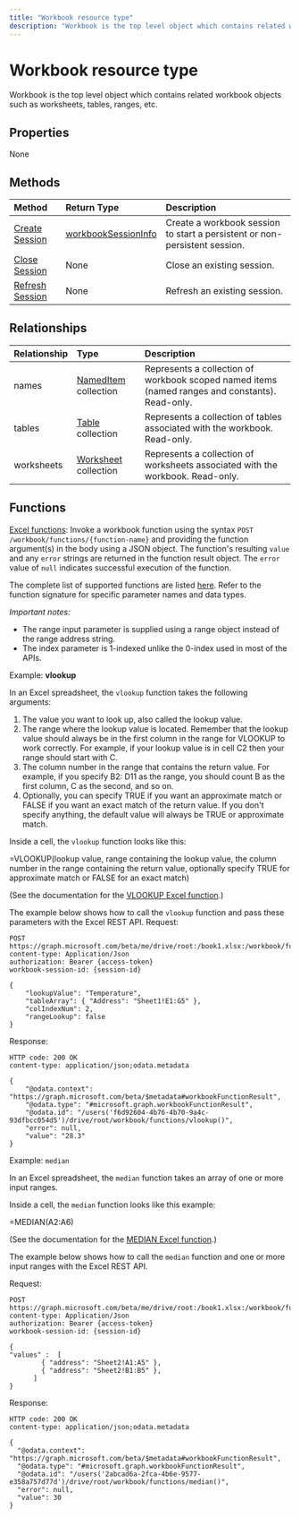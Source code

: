 ---title: "Workbook resource type"description: "Workbook is the top level object which contains related workbook objects such as worksheets, tables, ranges, etc."---# Workbook resource type

Workbook is the top level object which contains related workbook objects such as worksheets, tables, ranges, etc.

## Properties
None

## Methods

| Method       | Return Type  |Description|
|:---------------|:--------|:----------|
|[Create Session](../api/workbook-createsession.md) | [workbookSessionInfo](workbooksessioninfo.md) |Create a workbook session to start a persistent or non-persistent session.|
|[Close Session](../api/workbook-closesession.md) | None |Close an existing session.|
|[Refresh Session](../api/workbook-refreshsession.md) | None |Refresh an existing session.|


## Relationships
| Relationship | Type	|Description|
|:---------------|:--------|:----------|
|names|[NamedItem](nameditem.md) collection|Represents a collection of workbook scoped named items (named ranges and constants). Read-only.|
|tables|[Table](table.md) collection|Represents a collection of tables associated with the workbook. Read-only.|
|worksheets|[Worksheet](worksheet.md) collection|Represents a collection of worksheets associated with the workbook. Read-only.|

## Functions

[Excel functions](#functions): Invoke a workbook function using the syntax `POST /workbook/functions/{function-name}` and providing the function argument(s) in the body using a JSON object. The function's resulting `value` and any `error` strings are returned in the function result object. The `error` value of `null` indicates successful execution of the function. 

The complete list of supported functions are listed [here](https://support.office.com/en-us/article/Excel-functions-alphabetical-b3944572-255d-4efb-bb96-c6d90033e188). Refer to the function signature for specific parameter names and data types.

_Important notes:_ 
* The range input parameter is supplied using a range object instead of the range address string.  
* The index parameter is 1-indexed unlike the 0-index used in most of the APIs. 

Example: **vlookup**

In an Excel spreadsheet, the `vlookup` function takes the following arguments:

1. The value you want to look up, also called the lookup value.
2. The range where the lookup value is located. Remember that the lookup value should always be in the first column in the range for VLOOKUP to work correctly. For example, if your lookup value is in cell C2 then your range should start with C.
3. The column number in the range that contains the return value. For example, if you specify B2: D11 as the range, you should count B as the first column, C as the second, and so on.
4. Optionally, you can specify TRUE if you want an approximate match or FALSE if you want an exact match of the return value. If you don't specify anything, the default value will always be TRUE or approximate match.

Inside a cell, the `vlookup` function looks like this: 

=VLOOKUP(lookup value, range containing the lookup value, the column number in the range containing the return value, optionally specify TRUE for approximate match or FALSE for an exact match)

(See the documentation for the [VLOOKUP Excel function](https://support.office.com/en-us/article/VLOOKUP-function-0bbc8083-26fe-4963-8ab8-93a18ad188a1).)

The example below shows how to call the `vlookup` function and pass these parameters with the Excel REST API.
Request: 

```http 
POST https://graph.microsoft.com/beta/me/drive/root:/book1.xlsx:/workbook/functions/vlookup
content-type: Application/Json 
authorization: Bearer {access-token} 
workbook-session-id: {session-id}

{
    "lookupValue": "Temperature",
    "tableArray": { "Address": "Sheet1!E1:G5" },
    "colIndexNum": 2,
    "rangeLookup": false
}
```

Response:

```http
HTTP code: 200 OK
content-type: application/json;odata.metadata 

{
    "@odata.context": "https://graph.microsoft.com/beta/$metadata#workbookFunctionResult",
    "@odata.type": "#microsoft.graph.workbookFunctionResult",
    "@odata.id": "/users('f6d92604-4b76-4b70-9a4c-93dfbcc054d5')/drive/root/workbook/functions/vlookup()",
    "error": null,
    "value": "28.3"
}
```

Example: `median`

In an Excel spreadsheet, the `median` function takes an array of one or more input ranges.

Inside a cell, the `median` function looks like this example:

=MEDIAN(A2:A6)

(See the documentation for the [MEDIAN Excel function](https://support.office.com/en-us/article/MEDIAN-function-d0916313-4753-414c-8537-ce85bdd967d2).)

The example below shows how to call the `median` function and one or more input ranges with the Excel REST API. 

Request: 

```http 
POST https://graph.microsoft.com/beta/me/drive/root:/book1.xlsx:/workbook/functions/median
content-type: Application/Json 
authorization: Bearer {access-token} 
workbook-session-id: {session-id}

{
"values" :  [
        { "address": "Sheet2!A1:A5" },
        { "address": "Sheet2!B1:B5" },
      ] 
}
```

Response:

```http
HTTP code: 200 OK
content-type: application/json;odata.metadata 

{
  "@odata.context": "https://graph.microsoft.com/beta/$metadata#workbookFunctionResult",
  "@odata.type": "#microsoft.graph.workbookFunctionResult",
  "@odata.id": "/users('2abcad6a-2fca-4b6e-9577-e358a757d77d')/drive/root/workbook/functions/median()",
  "error": null,
  "value": 30
}
```

<!-- uuid: 8fcb5dbc-d5aa-4681-8e31-b001d5168d79
2015-10-25 14:57:30 UTC -->
<!-- {
  "type": "#page.annotation",
  "description": "Workbook resource",
  "keywords": "",
  "section": "documentation",
  "tocPath": ""
}-->
